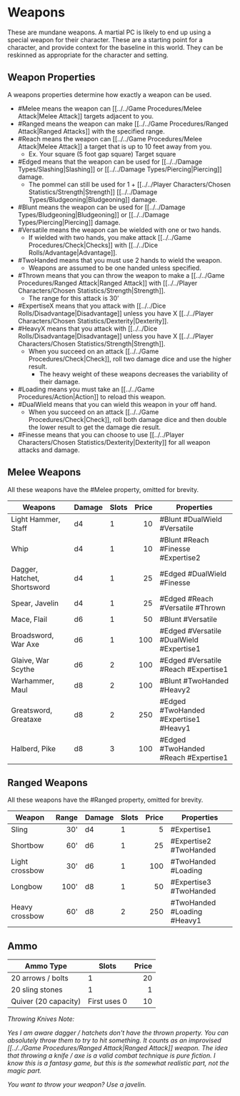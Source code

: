 # Weapons

These are mundane weapons. A martial PC is likely to end up using a special weapon for their character. These are a starting point for a character, and provide context for the baseline in this world. They can be reskinned as appropriate for the character and setting.

## Weapon Properties
A weapons properties determine how exactly a weapon can be used.

- #Melee means the weapon can [[../../Game Procedures/Melee Attack\|Melee Attack]] targets adjacent to you.  
- #Ranged means the weapon can make [[../../Game Procedures/Ranged Attack\|Ranged Attacks]] with the specified range.
- #Reach means the weapon can [[../../Game Procedures/Melee Attack\|Melee Attack]] a target that is up to 10 feet away from you.
	- Ex. Your square (5 foot gap square) Target square
- #Edged means that the weapon can be used for [[../../Damage Types/Slashing\|Slashing]] or [[../../Damage Types/Piercing\|Piercing]] damage.
	- The pommel can still be used for 1 + [[../../Player Characters/Chosen Statistics/Strength\|Strength]] [[../../Damage Types/Bludgeoning\|Bludgeoning]] damage.
- #Blunt means the weapon can be used for [[../../Damage Types/Bludgeoning\|Bludgeoning]] or [[../../Damage Types/Piercing\|Piercing]] damage.
- #Versatile means the weapon can be wielded with one or two hands. 
	- If wielded with two hands, you make attack [[../../Game Procedures/Check\|Checks]] with [[../../Dice Rolls/Advantage\|Advantage]].
- #TwoHanded means that you must use 2 hands to wield the weapon.
	- Weapons are assumed to be one handed unless specified.
- #Thrown means that you can throw the weapon to make a [[../../Game Procedures/Ranged Attack\|Ranged Attack]] with [[../../Player Characters/Chosen Statistics/Strength\|Strength]].
	- The range for this attack is 30’
- #ExpertiseX means that you attack with [[../../Dice Rolls/Disadvantage\|Disadvantage]] unless you have X [[../../Player Characters/Chosen Statistics/Dexterity\|Dexterity]].
- #HeavyX means that you attack with [[../../Dice Rolls/Disadvantage\|Disadvantage]] unless you have X [[../../Player Characters/Chosen Statistics/Strength\|Strength]].
	- When you succeed on an attack [[../../Game Procedures/Check\|Check]], roll two damage dice and use the higher result.
		- The heavy weight of these weapons decreases the variability of their damage. 
- #Loading means you must take an [[../../Game Procedures/Action\|Action]] to reload this weapon.
- #DualWield means that you can wield this weapon in your off hand. 
	- When you succeed on an attack [[../../Game Procedures/Check\|Check]], roll both damage dice and then double the lower result to get the damage die result.
- #Finesse means that you can choose to use [[../../Player Characters/Chosen Statistics/Dexterity\|Dexterity]] for all weapon attacks and damage.

## Melee Weapons

All these weapons have the #Melee property, omitted for brevity.

| Weapons                     | Damage | Slots | Price | Properties                               |
| --------------------------- | ------ | ----- | ----: | ---------------------------------------- |
| Light Hammer, Staff         | d4     | 1     |    10 | #Blunt #DualWield #Versatile             |
| Whip                        | d4     | 1     |    10 | #Blunt #Reach #Finesse #Expertise2       |
| Dagger, Hatchet, Shortsword | d4     | 1     |    25 | #Edged #DualWield #Finesse               |
| Spear, Javelin              | d4     | 1     |    25 | #Edged #Reach #Versatile #Thrown         |
| Mace, Flail                 | d6     | 1     |    50 | #Blunt #Versatile                        |
| Broadsword, War Axe         | d6     | 1     |   100 | #Edged #Versatile #DualWield #Expertise1 |
| Glaive, War Scythe          | d6     | 2     |   100 | #Edged #Versatile #Reach #Expertise1     |
| Warhammer, Maul             | d8     | 2     |   100 | #Blunt #TwoHanded #Heavy2                |
| Greatsword, Greataxe        | d8     | 2     |   250 | #Edged #TwoHanded #Expertise1 #Heavy1    |
| Halberd, Pike               | d8     | 3     |   100 | #Edged #TwoHanded #Reach #Expertise1     |
## Ranged Weapons

All these weapons have the #Ranged property, omitted for brevity.

| Weapon         | Range | Damage | Slots | Price | Properties                  |
| -------------- | ----: | ------ | ----- | ----: | --------------------------- |
| Sling          |   30' | d4     | 1     |     5 | #Expertise1                 |
| Shortbow       |   60' | d6     | 1     |    25 | #Expertise2  #TwoHanded     |
| Light crossbow |   30' | d6     | 1     |   100 | #TwoHanded #Loading         |
| Longbow        |  100' | d8     | 1     |    50 | #Expertise3 #TwoHanded      |
| Heavy crossbow |   60' | d8     | 2     |   250 | #TwoHanded #Loading #Heavy1 |
## Ammo

| Ammo Type            | Slots        | Price |
| -------------------- | ------------ | ----: |
| 20 arrows / bolts    | 1            |    20 |
| 20 sling stones      | 1            |     1 |
| Quiver (20 capacity) | First uses 0 |    10 |


*Throwing Knives Note:*

*Yes I am aware dagger / hatchets don't have the thrown property. You can absolutely throw them to try to hit something. It counts as an improvised [[../../Game Procedures/Ranged Attack\|Ranged Attack]] weapon. The idea that throwing a knife / axe is a valid combat technique is pure fiction. I know this is a fantasy game, but this is the somewhat realistic part, not the magic part.*

*You want to throw your weapon? Use a javelin.*